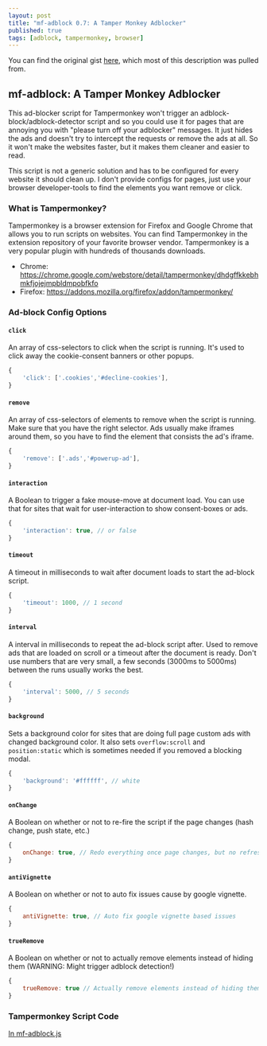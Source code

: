 ```yaml
---
layout: post
title: "mf-adblock 0.7: A Tamper Monkey Adblocker"
published: true
tags: [adblock, tampermonkey, browser]
---
```

You can find the original gist [here](https://gist.github.com/DerFichtl/af462414df838ff397603f8bf9db24e3), which most of this description was pulled from.

## mf-adblock: A Tamper Monkey Adblocker

This ad-blocker script for Tampermonkey won't trigger an adblock-block/adblock-detector script and so you could use it for pages that are annoying you with "please turn off your adblocker" messages. It just hides the ads and doesn't try to intercept the requests or remove the ads at all. So it won't make the websites faster, but it makes them cleaner and easier to read.

This script is not a generic solution and has to be configured for every website it should clean up. I don't provide configs for pages, just use your browser developer-tools to find the elements you want remove or click.

### What is Tampermonkey?

Tampermonkey is a browser extension for Firefox and Google Chrome that allows you to run scripts on websites. You can find Tampermonkey in the extension repository of your favorite browser vendor. Tampermonkey is a very popular plugin with hundreds of thousands downloads.

* Chrome: https://chrome.google.com/webstore/detail/tampermonkey/dhdgffkkebhmkfjojejmpbldmpobfkfo
* Firefox: https://addons.mozilla.org/firefox/addon/tampermonkey/

### Ad-block Config Options

#### `click`
An array of css-selectors to click when the script is running. It's used to click away the cookie-consent banners or other popups.
```javascript
{
    'click': ['.cookies','#decline-cookies'],
}
```
#### `remove`
An array of css-selectors of elements to remove when the script is running. Make sure that you have the right selector. Ads usually make iframes around them, so you have to find the element that consists the ad's iframe.
```javascript
{
    'remove': ['.ads','#powerup-ad'],
}
```
#### `interaction`
A Boolean to trigger a fake mouse-move at document load. You can use that for sites that wait for user-interaction to show consent-boxes or ads.
```javascript
{
    'interaction': true, // or false
}
```
#### `timeout`
A timeout in milliseconds to wait after document loads to start the ad-block script.
```javascript
{
    'timeout': 1000, // 1 second
}
```
#### `interval`
A interval in milliseconds to repeat the ad-block script after. Used to remove ads that are loaded on scroll or a timeout after the document is ready. Don't use numbers that are very small, a few seconds (3000ms to 5000ms) between the runs usually works the best.
```javascript
{
    'interval': 5000, // 5 seconds
}
```
#### `background`
Sets a background color for sites that are doing full page custom ads with changed background color. It also sets `overflow:scroll` and `position:static` which is sometimes needed if you removed a blocking modal.
```javascript
{
    'background': '#ffffff', // white
}
```
#### `onChange`
A Boolean on whether or not to re-fire the script if the page changes (hash change, push state, etc.)
```javascript
{
    onChange: true, // Redo everything once page changes, but no refresh/reload occurs (IE: Discourse)
}
```
#### `antiVignette`
A Boolean on whether or not to auto fix issues cause by google vignette.
```javascript
{
    antiVignette: true, // Auto fix google vignette based issues
}
```
#### `trueRemove`
A Boolean on whether or not to actually remove elements instead of hiding them (WARNING: Might trigger adblock detection!)
```javascript
{
    trueRemove: true // Actually remove elements instead of hiding them (WARNING: Might trigger adblock detection!)
}
```
### Tampermonkey Script Code
[In mf-adblock.js](mf-adblock.js)
